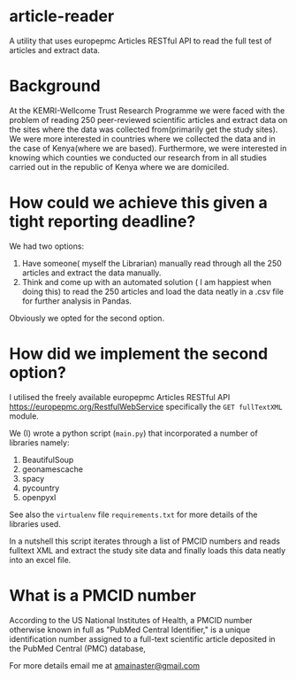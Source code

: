 # article-reader
A utility that uses europepmc Articles RESTful API to read the full test of articles and extract data.

# Background
At the KEMRI-Wellcome Trust Research Programme we were faced with the problem of reading 250 peer-reviewed scientific articles and extract data on the sites where the data was collected from(primarily get the study sites). We were more interested in countries where we collected the data and in the case of Kenya(where we are based). Furthermore, we were interested in knowing which counties we conducted our research from in all studies carried out in the republic of Kenya where we are domiciled.

# How could we achieve this given a tight reporting deadline?
We had two options:
1. Have someone( myself the Librarian) manually read through all the 250 articles and extract the data manually.
2. Think and come up with an automated solution ( I am happiest when doing this) to read the 250 articles and load the data neatly in a .csv file for further analysis in Pandas.

Obviously we opted for the second option.

# How did we implement the second option?
I utilised the freely available europepmc Articles RESTful API https://europepmc.org/RestfulWebService specifically the `GET fullTextXML` module.

We (I) wrote a python script (`main.py`) that incorporated a number of libraries namely:
1. BeautifulSoup
2. geonamescache
3. spacy
4. pycountry
5. openpyxl

See also the `virtualenv` file `requirements.txt` for more details of the libraries used.

In a nutshell this script iterates through a list of PMCID numbers and reads fulltext XML and extract the study site data and finally loads this data neatly into an excel file.

# What is a PMCID number

According to the US National Institutes of Health, a PMCID number otherwise known in full as "PubMed Central Identifier," is a unique identification number assigned to a full-text scientific article deposited in the PubMed Central (PMC) database,

For more details email me at amainaster@gmail.com


